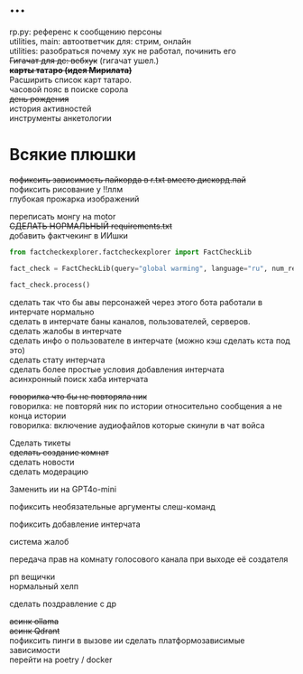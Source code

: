 # ...
rp.py: референс к сообщению персоны\
utilities, main: автоответчик для: стрим, онлайн \
utilities:  разобраться почему хук не работал, починить его\
~~Гигачат для дс: вебхук~~ (гигачат ушел.)\
**~~карты та~~та~~ро (идея Мирилата)~~**\
Расширить список карт татаро.\
часовой пояс в поиске сорола\
~~день рождения~~\
история активностей\
инструменты анкетологии  
# Всякие плюшки
~~пофиксить зависимость пайкорда в r.txt вместо дискорд.пай~~  
пофиксить рисование у !!ллм  
глубокая прожарка изображений  

переписать монгу на motor  
~~СДЕЛАТЬ НОРМАЛЬНЫЙ requirements.txt~~  
добавить фактчекинг в ИИшки
```python
from factcheckexplorer.factcheckexplorer import FactCheckLib

fact_check = FactCheckLib(query="global warming", language="ru", num_results=200)

fact_check.process()
```

сделать так что бы авы персонажей через этого бота работали в интерчате нормально  
сделать в интерчате баны каналов, пользователей, серверов.  
сделать жалобы в интерчате  
сделать инфо о пользователе в интерчате (можно кэш сделать кста под это)  
сделать стату интерчата  
сделать более простые условия добавления интерчата  
асинхронный поиск хаба интерчата  

~~говорилка что бы не повторяла ник~~  
говорилка: не повторяй ник по истории относительно сообщения а не конца истории  
говорилка: включение аудиофайлов которые скинули в чат войса  

Сделать тикеты  
~~сделать создание комнат~~  
сделать новости  
сделать модерацию  
  
Заменить ии на GPT4o-mini  
  
пофиксить необязательные аргументы слеш-команд  
  
пофиксить добавление интерчата  
  
система жалоб  
  
передача прав на комнату голосового канала при выходе её создателя  
  
рп вещички  
нормальный хелп  
  
сделать поздравление с др  

~~асинк ollama~~  
~~асинк Qdrant~~  
пофиксить пинги в вызове ии
сделать платформозависимые зависимости  
перейти на poetry / docker
